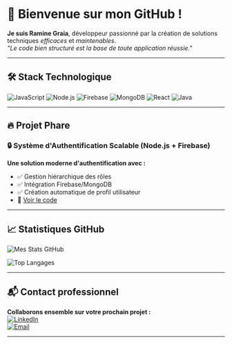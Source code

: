 # 🚀 Bienvenue sur mon GitHub !

**Je suis Ramine Graia**, développeur passionné par la création de solutions techniques *efficaces* et *maintenables*.  
*"Le code bien structuré est la base de toute application réussie."*

---

## 🛠 **Stack Technologique**

![JavaScript](https://img.shields.io/badge/-JavaScript-F7DF1E?logo=javascript&logoColor=black)
![Node.js](https://img.shields.io/badge/-Node.js-339933?logo=node.js&logoColor=white)
![Firebase](https://img.shields.io/badge/-Firebase-FFCA28?logo=firebase&logoColor=black)
![MongoDB](https://img.shields.io/badge/-MongoDB-47A248?logo=mongodb&logoColor=white)
![React](https://img.shields.io/badge/-React-61DAFB?logo=react&logoColor=black)
![Java](https://img.shields.io/badge/-Java-007396?logo=java&logoColor=white)

---

## 🔥 **Projet Phare**

### 🔒 Système d'Authentification Scalable (Node.js + Firebase)
**Une solution moderne d'authentification avec :**
- ✅ Gestion hiérarchique des rôles
- ✅ Intégration Firebase/MongoDB
- ✅ Création automatique de profil utilisateur
- 🚀 [Voir le code](https://github.com/Ramine92/tmv-cinema)

---

## 📈 **Statistiques GitHub**

![Mes Stats GitHub](https://github-readme-stats.vercel.app/api?username=Ramine92&show_icons=true&theme=radical)

![Top Langages](https://github-readme-stats.vercel.app/api/top-langs/?username=Ramine92&layout=compact&theme=nightowl)

---

## 📬 **Contact professionnel**

**Collaborons ensemble sur votre prochain projet :**  
[![LinkedIn](https://img.shields.io/badge/LinkedIn-Ramine_Graia-0077B5?logo=linkedin)](https://www.linkedin.com/in/ramine-graia-36864324b/)  
[![Email](https://img.shields.io/badge/Email-graia.TearFoull@gmail.com-D14836?logo=gmail)](mailto:graia.TearFoull@gmail.com)

---
